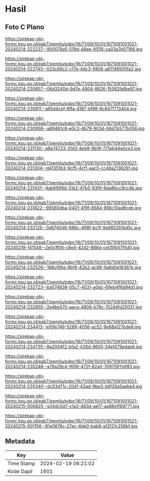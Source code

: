 # Hasil

## Foto C Plano

https://sirekap-obj-formc.kpu.go.id/eab7/pemilu/pdpr/16/71/09/10/01/1671091001021-20240214-222237--900078a5-519d-48ee-9556-ca03a7e07166.jpg

https://sirekap-obj-formc.kpu.go.id/eab7/pemilu/pdpr/16/71/09/10/01/1671091001021-20240214-222743--023c69c2-c17e-4dc3-9806-a61146505fa2.jpg

https://sirekap-obj-formc.kpu.go.id/eab7/pemilu/pdpr/16/71/09/10/01/1671091001021-20240214-230657--06d3240d-9d7e-4804-8626-15582fafbe97.jpg

https://sirekap-obj-formc.kpu.go.id/eab7/pemilu/pdpr/16/71/09/10/01/1671091001021-20240214-230811--a65d4cef-8ffa-4187-bf98-6c847f713404.jpg

https://sirekap-obj-formc.kpu.go.id/eab7/pemilu/pdpr/16/71/09/10/01/1671091001021-20240214-230958--a89461c8-e0c3-4b79-903d-06d7b577b056.jpg

https://sirekap-obj-formc.kpu.go.id/eab7/pemilu/pdpr/16/71/09/10/01/1671091001021-20240214-231130--a8e74723-31d3-4eb9-9b19-771eb44e0ce3.jpg

https://sirekap-obj-formc.kpu.go.id/eab7/pemilu/pdpr/16/71/09/10/01/1671091001021-20240214-231304--d41351b3-9cf5-4cf1-aac5-cc46a2136291.jpg

https://sirekap-obj-formc.kpu.go.id/eab7/pemilu/pdpr/16/71/09/10/01/1671091001021-20240214-231431--4ab6999d-31e2-47b5-93f9-6da8bcc9cc4b.jpg

https://sirekap-obj-formc.kpu.go.id/eab7/pemilu/pdpr/16/71/09/10/01/1671091001021-20240214-231822--98560dba-0401-4f9f-8584-856c10ad6ceb.jpg

https://sirekap-obj-formc.kpu.go.id/eab7/pemilu/pdpr/16/71/09/10/01/1671091001021-20240214-232126--3d6740d6-686c-498f-bc1f-9e685261bd5c.jpg

https://sirekap-obj-formc.kpu.go.id/eab7/pemilu/pdpr/16/71/09/10/01/1671091001021-20240218-141548--2e0cff06-c8e4-42d2-888d-ce05fb57f5d0.jpg

https://sirekap-obj-formc.kpu.go.id/eab7/pemilu/pdpr/16/71/09/10/01/1671091001021-20240214-232526--168cf95e-8bf6-42b2-ac88-9a8d0e16387e.jpg

https://sirekap-obj-formc.kpu.go.id/eab7/pemilu/pdpr/16/71/09/10/01/1671091001021-20240214-232723--ba574838-05c7-4031-a0dc-69eb4f6d94d1.jpg

https://sirekap-obj-formc.kpu.go.id/eab7/pemilu/pdpr/16/71/09/10/01/1671091001021-20240214-232855--2e4be570-aaca-4808-b78c-15244fd25031.jpg

https://sirekap-obj-formc.kpu.go.id/eab7/pemilu/pdpr/16/71/09/10/01/1671091001021-20240214-234413--e10fe749-5289-4056-ac52-9e68a127bde8.jpg

https://sirekap-obj-formc.kpu.go.id/eab7/pemilu/pdpr/16/71/09/10/01/1671091001021-20240214-234735--8a2004f2-bfa2-426d-8605-34ef479edab6.jpg

https://sirekap-obj-formc.kpu.go.id/eab7/pemilu/pdpr/16/71/09/10/01/1671091001021-20240214-235248--a78a29c4-f656-472f-82a0-70975911df83.jpg

https://sirekap-obj-formc.kpu.go.id/eab7/pemilu/pdpr/16/71/09/10/01/1671091001021-20240214-235340--dc53d71c-20d1-43ad-9be3-d4f26a5aebe4.jpg

https://sirekap-obj-formc.kpu.go.id/eab7/pemilu/pdpr/16/71/09/10/01/1671091001021-20240215-000825--a34dc5d7-c1a3-483d-ae17-aa88e1f89771.jpg

https://sirekap-obj-formc.kpu.go.id/eab7/pemilu/pdpr/16/71/09/10/01/1671091001021-20240215-001156--81e5878c-27ac-4de0-bab8-a12f21c258bf.jpg


## Metadata

| Key        | Value               |
| ---------- | ------------------- |
| Time Stamp | 2024-02-19 06:21:02 |
| Kode Dapil | 1601                |




